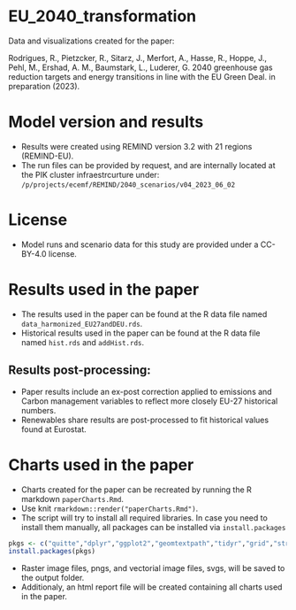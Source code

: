 # EU_2040_transformation

Data and visualizations created for the paper: 

Rodrigues, R., Pietzcker, R., Sitarz, J., Merfort, A., Hasse, R., Hoppe, J., Pehl, M., Ershad, A. M., Baumstark, L., Luderer, G. 2040 greenhouse gas reduction targets and energy transitions in line with the EU Green Deal. in preparation (2023). 

# Model version and results

- Results were created using REMIND version 3.2 with 21 regions (REMIND-EU).
- The run files can be provided by request, and are internally located at the PIK cluster infraestrcurture under: `/p/projects/ecemf/REMIND/2040_scenarios/v04_2023_06_02` 

# License

- Model runs and scenario data for this study are provided under a CC-BY-4.0 license.  

# Results used in the paper

- The results used in the paper can be found at the R data file named `data_harmonized_EU27andDEU.rds`.
- Historical results used in the paper can be found at the R data file named `hist.rds` and `addHist.rds`.

## Results post-processing:

- Paper results include an ex-post correction applied to emissions and Carbon management variables to reflect more closely EU-27 historical numbers. 
- Renewables share results are post-processed to fit historical values found at Eurostat.   

# Charts used in the paper

- Charts created for the paper can be recreated by running the R markdown `paperCharts.Rmd`.
- Use knit `rmarkdown::render("paperCharts.Rmd")`.
- The script will try to install all required libraries. In case you need to install them manually, all packages can be installed via `install.packages`

```R
pkgs <- c("quitte","dplyr","ggplot2","geomtextpath","tidyr","grid","stringr","gridExtra","ggrepel","kableExtra")
install.packages(pkgs)
```

- Raster image files, pngs, and vectorial image files, svgs, will be saved to the output folder.
- Additionaly, an html report file will be created containing all charts used in the paper.

